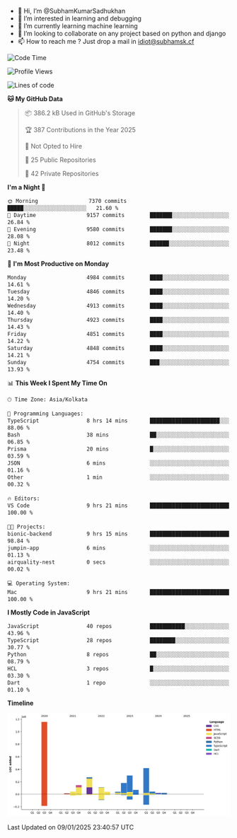 - 👋 Hi, I’m @SubhamKumarSadhukhan
- 👀 I’m interested in learning and debugging
- 🌱 I’m currently learning machine learning
- 💞️ I’m looking to collaborate on any project based on python and django
- 📫 How to reach me ?
      Just drop a mail in idiot@subhamsk.cf

<!---
SubhamKumarSadhukhan/SubhamKumarSadhukhan is a ✨ special ✨ repository because its `README.md` (this file) appears on your GitHub profile.
You can click the Preview link to take a look at your changes.
--->


<!--START_SECTION:waka-->
![Code Time](http://img.shields.io/badge/Code%20Time-2%2C700%20hrs%2021%20mins-blue)

![Profile Views](http://img.shields.io/badge/Profile%20Views-0-blue)

![Lines of code](https://img.shields.io/badge/From%20Hello%20World%20I%27ve%20Written-2.8%20million%20lines%20of%20code-blue)

**🐱 My GitHub Data** 

> 📦 386.2 kB Used in GitHub's Storage 
 > 
> 🏆 387 Contributions in the Year 2025
 > 
> 🚫 Not Opted to Hire
 > 
> 📜 25 Public Repositories 
 > 
> 🔑 42 Private Repositories 
 > 
**I'm a Night 🦉** 

```text
🌞 Morning                7370 commits        █████░░░░░░░░░░░░░░░░░░░░   21.60 % 
🌆 Daytime                9157 commits        ███████░░░░░░░░░░░░░░░░░░   26.84 % 
🌃 Evening                9580 commits        ███████░░░░░░░░░░░░░░░░░░   28.08 % 
🌙 Night                  8012 commits        ██████░░░░░░░░░░░░░░░░░░░   23.48 % 
```
📅 **I'm Most Productive on Monday** 

```text
Monday                   4984 commits        ████░░░░░░░░░░░░░░░░░░░░░   14.61 % 
Tuesday                  4846 commits        ████░░░░░░░░░░░░░░░░░░░░░   14.20 % 
Wednesday                4913 commits        ████░░░░░░░░░░░░░░░░░░░░░   14.40 % 
Thursday                 4923 commits        ████░░░░░░░░░░░░░░░░░░░░░   14.43 % 
Friday                   4851 commits        ████░░░░░░░░░░░░░░░░░░░░░   14.22 % 
Saturday                 4848 commits        ████░░░░░░░░░░░░░░░░░░░░░   14.21 % 
Sunday                   4754 commits        ███░░░░░░░░░░░░░░░░░░░░░░   13.93 % 
```


📊 **This Week I Spent My Time On** 

```text
🕑︎ Time Zone: Asia/Kolkata

💬 Programming Languages: 
TypeScript               8 hrs 14 mins       ██████████████████████░░░   88.06 % 
Bash                     38 mins             ██░░░░░░░░░░░░░░░░░░░░░░░   06.85 % 
Prisma                   20 mins             █░░░░░░░░░░░░░░░░░░░░░░░░   03.59 % 
JSON                     6 mins              ░░░░░░░░░░░░░░░░░░░░░░░░░   01.16 % 
Other                    1 min               ░░░░░░░░░░░░░░░░░░░░░░░░░   00.32 % 

🔥 Editors: 
VS Code                  9 hrs 21 mins       █████████████████████████   100.00 % 

🐱‍💻 Projects: 
bionic-backend           9 hrs 15 mins       █████████████████████████   98.84 % 
jumpin-app               6 mins              ░░░░░░░░░░░░░░░░░░░░░░░░░   01.13 % 
airquality-nest          0 secs              ░░░░░░░░░░░░░░░░░░░░░░░░░   00.02 % 

💻 Operating System: 
Mac                      9 hrs 21 mins       █████████████████████████   100.00 % 
```

**I Mostly Code in JavaScript** 

```text
JavaScript               40 repos            ███████████░░░░░░░░░░░░░░   43.96 % 
TypeScript               28 repos            ████████░░░░░░░░░░░░░░░░░   30.77 % 
Python                   8 repos             ██░░░░░░░░░░░░░░░░░░░░░░░   08.79 % 
HCL                      3 repos             █░░░░░░░░░░░░░░░░░░░░░░░░   03.30 % 
Dart                     1 repo              ░░░░░░░░░░░░░░░░░░░░░░░░░   01.10 % 
```



**Timeline**

![Lines of Code chart](https://raw.githubusercontent.com/SubhamKumarSadhukhan/SubhamKumarSadhukhan/main/assets/bar_graph.png)


 Last Updated on 09/01/2025 23:40:57 UTC
<!--END_SECTION:waka-->
